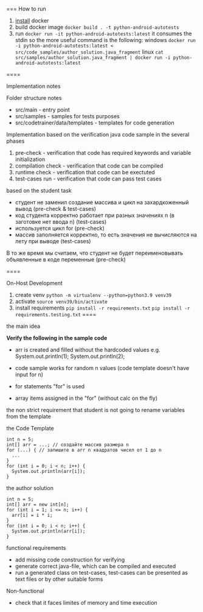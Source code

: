 
===
How to run

1. [install](https://docs.docker.com/engine/install/) docker 
2. build docker image
`docker build . -t python-android-autotests`
3. run
`docker run -it python-android-autotests:latest`
it consumes the stdin so the more useful command is the following:
windows
`docker run -i python-android-autotests:latest < src/code_samples/author_solution.java_fragment`
linux
`cat src/samples/author_solution.java_fragment | docker run -i python-android-autotests:latest`

====

Implementation notes

Folder structure notes

* src/main - entry point
* src/samples - samples for tests purposes
* src/codetrainer/data/templates - templates for code generation

Implementation based on the verification java code sample in the several phases

1. pre-check - verification that code has required keywords and variable initialization
1. compilation check - verification that code can be compiled
1. runtime check - verification that code can be exectuted
1. test-cases run - verification that code can pass test cases

based on the student task
- студент не заменил создание массива и цикл на захардкоженный вывод  (pre-check & test-cases)
- код студента корректно работает при разных значениях n (в заготовке нет ввода n) (test-cases)
- используется цикл for (pre-check)
- массив заполняется корректно, то есть значения не вычисляются на лету при выводе (test-cases)

В то же время мы считаем, что студент не будет переименовывать объявленные в коде переменные (pre-check)

====

On-Host Development

1. create venv
`python -m virtualenv --python=python3.9 venv39`
1. activate 
`source venv39/bin/activate`
1. install requirements
`pip install -r requirements.txt`
`pip install -r requirements.testing.txt`
====

the main idea

**Verify the following in the sample code**

- arr is created and filled without the hardcoded values
e.g. System.out.println(1); System.out.println(2);

- code sample works for random n values (code template doesn't have input for n)
- for statements "for" is used
- array items assigned in the "for" (without calc on the fly)

the non strict requirement that student is not going to rename variables from the template

the Code Template
```
int n = 5;
int[] arr = ...; // создайте массив размера n
for (...) { // запишите в arr n квадратов чисел от 1 до n
  ...
}
for (int i = 0; i < n; i++) {
  System.out.println(arr[i]);
}
```

the author solution 
```
int n = 5;
int[] arr = new int[n];
for (int i = 1; i <= n; i++) {
  arr[i] = i * i;
}
for (int i = 0; i < n; i++) {
  System.out.println(arr[i]);
}
```


functional requirements

- add missing code construction for verifying 
- generate correct java-file, which can be compiled and executed
- run a generated class on test-cases, test-cases can be presented as text files or by other suitable forms

Non-functional
- check that it faces limites of memory and time execution